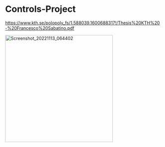 # Controls-Project

https://www.kth.se/polopoly_fs/1.588039.1600688317!/Thesis%20KTH%20-%20Francesco%20Sabatino.pdf



<img width="346" alt="Screenshot_20221113_064402" src="https://user-images.githubusercontent.com/69090586/201708551-afff81b7-d05f-4a97-8947-6adde3a0968b.png">
